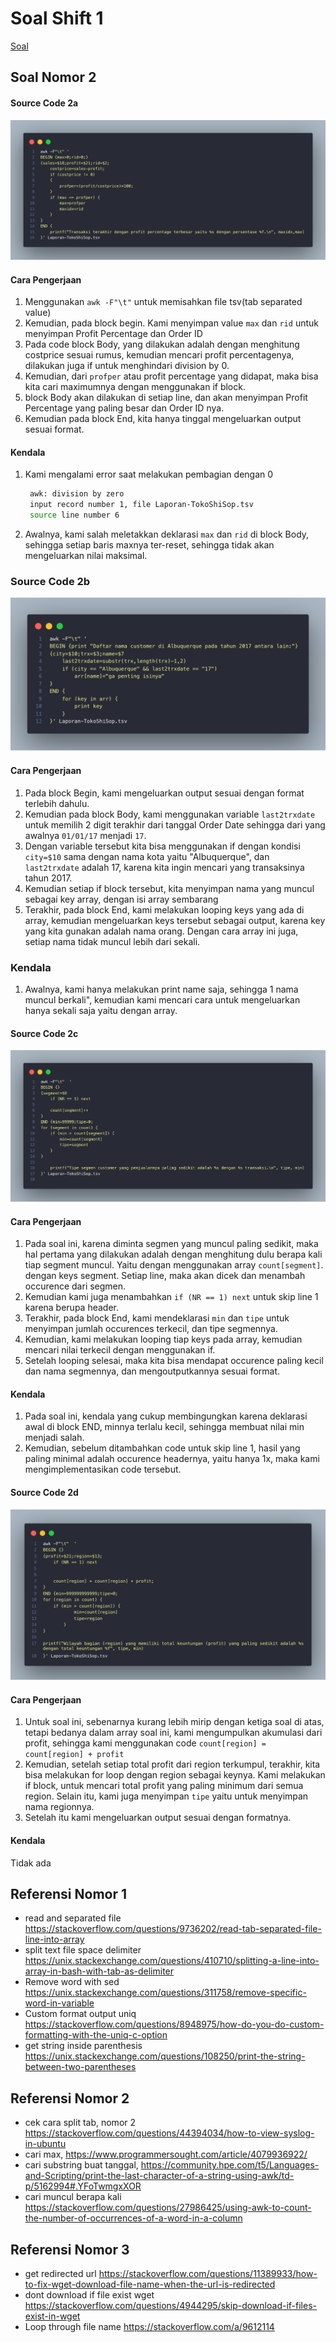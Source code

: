 # Soal Shift 1
[Soal](https://docs.google.com/document/d/1T3Y4o2lt5JvLTHdgzA5vRBQ0QYempbC5z-jcDAjela0/edit)


## Soal Nomor 2
#### Source Code 2a
![2a](./screenshots/2a.png)

#### Cara Pengerjaan
1. Menggunakan `awk -F"\t"` untuk memisahkan file tsv(tab separated value)
2. Kemudian, pada block begin. Kami menyimpan value `max` dan `rid` untuk menyimpan Profit Percentage dan Order ID
3. Pada code block Body, yang dilakukan adalah dengan menghitung costprice sesuai rumus, kemudian mencari profit percentagenya, dilakukan juga if untuk menghindari division by 0.
4. Kemudian, dari `profper` atau profit percentage yang didapat, maka bisa kita cari maximumnya dengan menggunakan if block.
5. block Body akan dilakukan di setiap line, dan akan menyimpan Profit Percentage yang paling besar dan Order ID nya.
6. Kemudian pada block End, kita hanya tinggal mengeluarkan output sesuai format.

#### Kendala
1. Kami mengalami error saat melakukan pembagian dengan 0
   ```bash
    awk: division by zero
    input record number 1, file Laporan-TokoShiSop.tsv
    source line number 6
   ```
2. Awalnya, kami salah meletakkan deklarasi `max` dan `rid` di block Body, sehingga setiap baris maxnya ter-reset, sehingga tidak akan mengeluarkan nilai maksimal.

### Source Code 2b
![2b](./screenshots/2b.png)

#### Cara Pengerjaan
1. Pada block Begin, kami mengeluarkan output sesuai dengan format terlebih dahulu.
2. Kemudian pada block Body, kami menggunakan variable `last2trxdate` untuk memilih 2 digit terakhir dari tanggal Order Date sehingga dari yang awalnya `01/01/17` menjadi `17`.
3. Dengan variable tersebut kita bisa menggunakan if dengan kondisi `city=$10` sama dengan nama kota yaitu "Albuquerque", dan `last2trxdate` adalah 17, karena kita ingin mencari yang transaksinya tahun 2017.
4. Kemudian setiap if block tersebut, kita menyimpan nama yang muncul sebagai key array, dengan isi array sembarang
5. Terakhir, pada block End, kami melakukan looping keys yang ada di array, kemudian mengeluarkan keys tersebut sebagai output, karena key yang kita gunakan adalah nama orang. Dengan cara array ini juga, setiap nama tidak muncul lebih dari sekali.

### Kendala
1. Awalnya, kami hanya melakukan print name saja, sehingga 1 nama muncul berkali", kemudian kami mencari cara untuk mengeluarkan hanya sekali saja yaitu dengan array.

#### Source Code 2c
![2c](./screenshots/2c.png)

#### Cara Pengerjaan
1. Pada soal ini, karena diminta segmen yang muncul paling sedikit, maka hal pertama yang dilakukan adalah dengan menghitung dulu berapa kali tiap segment muncul. Yaitu dengan menggunakan array `count[segment]`. dengan keys segment. Setiap line, maka akan dicek dan menambah occurence dari segmen.
2. Kemudian kami juga menambahkan `if (NR == 1) next` untuk skip line 1 karena berupa header.
3. Terakhir, pada block End, kami mendeklarasi `min` dan `tipe` untuk menyimpan jumlah occurences terkecil, dan tipe segmennya.
4. Kemudian, kami melakukan looping tiap keys pada array, kemudian mencari nilai terkecil dengan menggunakan if.
5. Setelah looping selesai, maka kita bisa mendapat occurence paling kecil dan nama segmennya, dan mengoutputkannya sesuai format.

#### Kendala
1. Pada soal ini, kendala yang cukup membingungkan karena deklarasi awal di block END, minnya terlalu kecil, sehingga membuat nilai min menjadi salah.
2. Kemudian, sebelum ditambahkan code untuk skip line 1, hasil yang paling minimal adalah occurence headernya, yaitu hanya 1x, maka kami mengimplementasikan code tersebut.


#### Source Code 2d
![2d](./screenshots/2d.png)

#### Cara Pengerjaan
1. Untuk soal ini, sebenarnya kurang lebih mirip dengan ketiga soal di atas, tetapi bedanya dalam array soal ini, kami mengumpulkan akumulasi dari profit, sehingga kami menggunakan code `count[region] = count[region] + profit` 
2. Kemudian, setelah setiap total profit dari region terkumpul, terakhir, kita bisa melakukan for loop dengan region sebagai keynya. Kami melakukan if block, untuk mencari total profit yang paling minimum dari semua region. Selain itu, kami juga menyimpan `tipe` yaitu untuk menyimpan nama regionnya.
3. Setelah itu kami mengeluarkan output sesuai dengan formatnya.

#### Kendala
Tidak ada






## Referensi Nomor 1
- read and separated file https://stackoverflow.com/questions/9736202/read-tab-separated-file-line-into-array
- split text file space delimiter https://unix.stackexchange.com/questions/410710/splitting-a-line-into-array-in-bash-with-tab-as-delimiter
- Remove word with sed https://unix.stackexchange.com/questions/311758/remove-specific-word-in-variable
- Custom format output uniq https://stackoverflow.com/questions/8948975/how-do-you-do-custom-formatting-with-the-uniq-c-option
- get string inside parenthesis https://unix.stackexchange.com/questions/108250/print-the-string-between-two-parentheses

## Referensi Nomor 2
- cek cara split tab, nomor 2 https://stackoverflow.com/questions/44394034/how-to-view-syslog-in-ubuntu
- cari max, https://www.programmersought.com/article/4079936922/
- cari substring buat tanggal, https://community.hpe.com/t5/Languages-and-Scripting/print-the-last-character-of-a-string-using-awk/td-p/5162994#.YFoTwmgxXOR
- cari muncul berapa kali https://stackoverflow.com/questions/27986425/using-awk-to-count-the-number-of-occurrences-of-a-word-in-a-column

## Referensi Nomor 3
- get redirected url https://stackoverflow.com/questions/11389933/how-to-fix-wget-download-file-name-when-the-url-is-redirected
- dont download if file exist wget https://stackoverflow.com/questions/4944295/skip-download-if-files-exist-in-wget
- Loop through file name https://stackoverflow.com/a/9612114